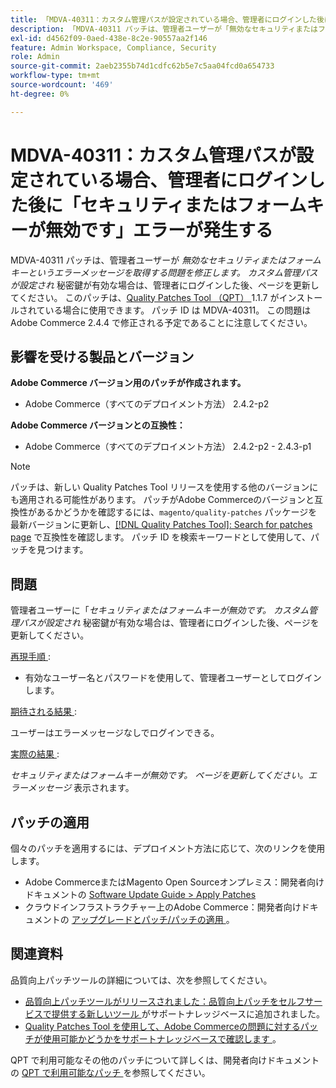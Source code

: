 ```yaml
---
title: 「MDVA-40311：カスタム管理パスが設定されている場合、管理者にログインした後に「セキュリティまたはフォームキーが無効です」エラーが発生する」
description: 「MDVA-40311 パッチは、管理者ユーザーが「無効なセキュリティまたはフォームキー」というエラーメッセージを取得する問題を修正します。 カスタム管理パスが設定され、秘密鍵が有効な場合は、管理者にログインした後、ページ*を更新してください。 このパッチは、[Quality Patches Tool （QPT） ] （/help/announcements/adobe-commerce-announcements/magento-quality-patches-released-new-tool-to-self-serve-quality-patches.md） 1.1.7 がインストールされている場合に利用できます。 パッチ ID は MDVA-40311。 この問題はAdobe Commerce 2.4.4 で修正される予定であることに注意してください。'
exl-id: d4562f09-0aed-438e-8c2e-90557aa2f146
feature: Admin Workspace, Compliance, Security
role: Admin
source-git-commit: 2aeb2355b74d1cdfc62b5e7c5aa04fcd0a654733
workflow-type: tm+mt
source-wordcount: '469'
ht-degree: 0%

---
```


# MDVA-40311：カスタム管理パスが設定されている場合、管理者にログインした後に「セキュリティまたはフォームキーが無効です」エラーが発生する

MDVA-40311 パッチは、管理者ユーザーが *無効なセキュリティまたはフォームキーというエラーメッセージを取得する問題を修正します。 カスタム管理パスが設定され* 秘密鍵が有効な場合は、管理者にログインした後、ページを更新してください。 このパッチは、[Quality Patches Tool （QPT） ](/help/announcements/adobe-commerce-announcements/magento-quality-patches-released-new-tool-to-self-serve-quality-patches.md)1.1.7 がインストールされている場合に使用できます。 パッチ ID は MDVA-40311。 この問題はAdobe Commerce 2.4.4 で修正される予定であることに注意してください。

## 影響を受ける製品とバージョン

**Adobe Commerce バージョン用のパッチが作成されます。**

* Adobe Commerce（すべてのデプロイメント方法） 2.4.2-p2

**Adobe Commerce バージョンとの互換性：**

* Adobe Commerce（すべてのデプロイメント方法） 2.4.2-p2 - 2.4.3-p1

>[!NOTE]
>
>パッチは、新しい Quality Patches Tool リリースを使用する他のバージョンにも適用される可能性があります。 パッチがAdobe Commerceのバージョンと互換性があるかどうかを確認するには、`magento/quality-patches` パッケージを最新バージョンに更新し、[[!DNL Quality Patches Tool]: Search for patches page](https://experienceleague.adobe.com/tools/commerce-quality-patches/index.html?lang=ja) で互換性を確認します。 パッチ ID を検索キーワードとして使用して、パッチを見つけます。

## 問題

管理者ユーザーに「*セキュリティまたはフォームキーが無効です。 カスタム管理パスが設定され* 秘密鍵が有効な場合は、管理者にログインした後、ページを更新してください。

<u> 再現手順 </u>:

* 有効なユーザー名とパスワードを使用して、管理者ユーザーとしてログインします。

<u> 期待される結果 </u>:

ユーザーはエラーメッセージなしでログインできる。

<u> 実際の結果 </u>:

*セキュリティまたはフォームキーが無効です。 ページを更新してください。エラーメッセージ* 表示されます。

## パッチの適用

個々のパッチを適用するには、デプロイメント方法に応じて、次のリンクを使用します。

* Adobe CommerceまたはMagento Open Sourceオンプレミス：開発者向けドキュメントの [Software Update Guide > Apply Patches](https://experienceleague.adobe.com/ja/docs/commerce-operations/tools/quality-patches-tool/usage)
* クラウドインフラストラクチャー上のAdobe Commerce：開発者向けドキュメントの [ アップグレードとパッチ/パッチの適用 ](https://experienceleague.adobe.com/ja/docs/commerce-cloud-service/user-guide/develop/upgrade/apply-patches)。

## 関連資料

品質向上パッチツールの詳細については、次を参照してください。

* [ 品質向上パッチツールがリリースされました：品質向上パッチをセルフサービスで提供する新しいツール ](/help/announcements/adobe-commerce-announcements/magento-quality-patches-released-new-tool-to-self-serve-quality-patches.md) がサポートナレッジベースに追加されました。
* [Quality Patches Tool を使用して、Adobe Commerceの問題に対するパッチが使用可能かどうかをサポートナレッジベースで確認します ](/help/support-tools/patches-available-in-qpt-tool/check-patch-for-magento-issue-with-magento-quality-patches.md)。

QPT で利用可能なその他のパッチについて詳しくは、開発者向けドキュメントの [QPT で利用可能なパッチ ](https://experienceleague.adobe.com/tools/commerce-quality-patches/index.html?lang=ja) を参照してください。
